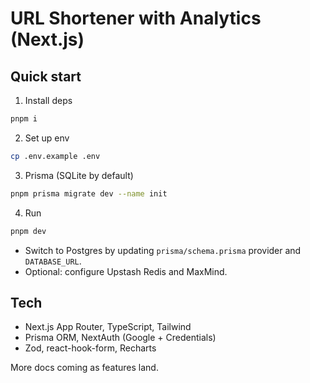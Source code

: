 # URL Shortener with Analytics (Next.js)

## Quick start

1. Install deps
```bash
pnpm i
```

2. Set up env
```bash
cp .env.example .env
```

3. Prisma (SQLite by default)
```bash
pnpm prisma migrate dev --name init
```

4. Run
```bash
pnpm dev
```

- Switch to Postgres by updating `prisma/schema.prisma` provider and `DATABASE_URL`.
- Optional: configure Upstash Redis and MaxMind.

## Tech
- Next.js App Router, TypeScript, Tailwind
- Prisma ORM, NextAuth (Google + Credentials)
- Zod, react-hook-form, Recharts

More docs coming as features land.

